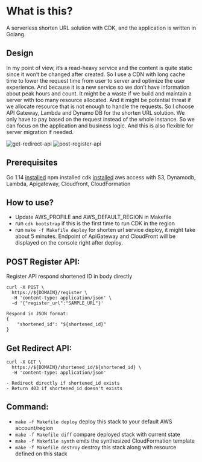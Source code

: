# What is this?

A serverless shorten URL solution with CDK, and the application is written in Golang.

## Design
In my point of view, it’s a read-heavy service and the content is quite static since it won’t be changed after created.
So I use a CDN with long cache time to lower the request time from user to server and optimize the user experience.
And because it is a new service so we don’t have information about peak hours and count. It might be a waste if we build and maintain a server with too many resource allocated. And it might be potential threat if we allocate resource that is not enough to handle the requests. So I choose API Gateway, Lambda and Dynamo DB for the shorten URL solution. We only have to pay based on the request instead of the whole instance. So we can focus on the application and business logic. And this is also flexible for server migration if needed. 

![get-redirect-api](https://github.com/BoyLeeTW/golang-shorten-url-serverless/master/get-redirect-api.png?raw=true)
![post-register-api](https://github.com/BoyLeeTW/golang-shorten-url-serverless/master/post-register-api.png?raw=true)

## Prerequisites
Go 1.14 [installed](https://golang.org/doc/install)
npm installed
cdk [installed](https://docs.aws.amazon.com/cdk/latest/guide/work-with-cdk-typescript.html)
aws access with S3, Dynamodb, Lambda, Apigateway, Cloudfront, CloudFormation

## How to use?
 * Update AWS_PROFILE and AWS_DEFAULT_REGION in Makefile
 * run `cdk bootstrap` if this is the first time to run CDK in the region
 * run `make -f Makefile deploy` for shorten url service deploy, it might take about 5 minutes. Endpoint of ApiGateway and CloudFront will be displayed on the console right after deploy.

## POST Register API:
Register API respond shortened ID in body directly
```
curl -X POST \
  https://${DOMAIN}/register \
  -H 'content-type: application/json' \
  -d '{"register_url":"SAMPLE_URL"}'
```
```
Respond in JSON format:
{
    "shortened_id": "${shortened_id}"
}
```
## Get Redirect API:
```
curl -X GET \
  https://${DOMAIN}/shortened_id/${shortened_id} \
  -H 'content-type: application/json'
```
```
- Redirect directly if shortened_id exists
- Return 403 if shortened_id doesn't exists
```

## Command:
 * `make -f Makefile deploy`      deploy this stack to your default AWS account/region
 * `make -f Makefile diff`        compare deployed stack with current state
 * `make -f Makefile synth`       emits the synthesized CloudFormation template
 * `make -f Makefile destroy`     destroy this stack along with resource defined on this stack
